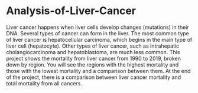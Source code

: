 # Analysis-of-Liver-Cancer
Liver cancer happens when liver cells develop changes (mutations) in their DNA. Several types of cancer can form in the liver. The most common type of liver cancer is hepatocellular carcinoma, which begins in the main type of liver cell (hepatocyte). Other types of liver cancer, such as intrahepatic cholangiocarcinoma and hepatoblastoma, are much less common. This project shows the mortality from liver cancer from 1990 to 2019, broken down by region. You will see the regions with the highest mortality and those with the lowest mortality and a comparison between them. At the end of the project, there is a comparison between liver cancer mortality and total mortality from all cancers.
